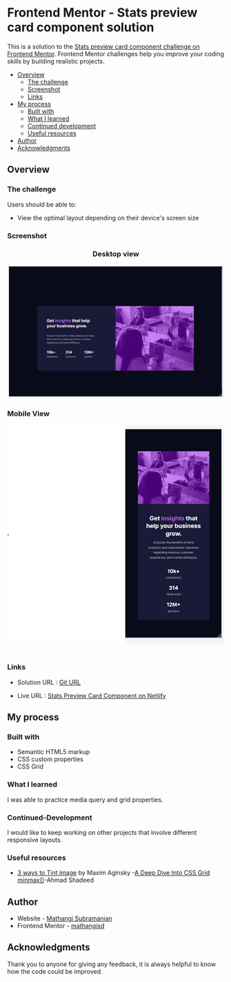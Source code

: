 # Frontend Mentor - Stats preview card component solution

This is a solution to the [Stats preview card component challenge on Frontend Mentor](https://www.frontendmentor.io/challenges/stats-preview-card-component-8JqbgoU62). Frontend Mentor challenges help you improve your coding skills by building realistic projects. 



- [Overview](#overview)
  - [The challenge](#the-challenge)
  - [Screenshot](#screenshot)
  - [Links](#links)
- [My process](#my-process)
  - [Built with](#built-with)
  - [What I learned](#what-i-learned)
  - [Continued development](#continued-development)
  - [Useful resources](#useful-resources)
- [Author](#author)
- [Acknowledgments](#acknowledgments)


## Overview
### The challenge

Users should be able to:

- View the optimal layout depending on their device's screen size

### Screenshot


### <p style="text-align: center;">Desktop view</p> 

![](./screenshot_statspreview_desktop.png)


### <p style="text-align: left;">Mobile View</p> 

![](./screenshot_statspreview_mobile.png)

# 
### Links

- Solution URL : [Git URL](https://github.com/mathangisd/stats-preview.git)

- Live URL : [Stats Preview Card Component on Netlify](https://stats-preview-msd.netlify.app/)


## My process
### Built with

- Semantic HTML5 markup
- CSS custom properties
- CSS Grid

### What I learned

I was able to practice media query and grid properties. 

### Continued-Development
I would like to keep working on other projects that involve different responsive layouts.

### Useful resources

- [3 ways to Tint image](https://cssfox.co/=maxim-aginsky/log/three-ways-to-tint-image-with-css3-box-shadow-multiple-backgrounds-and-pseudo-elements) by Maxim Aginsky
-[A Deep Dive Into CSS Grid minmax()](https://ishadeed.com/article/css-grid-minmax/)-Ahmad Shadeed

## Author
- Website - [Mathangi Subramanian](https://github.com/mathangisd)
- Frontend Mentor - [mathangisd](https://www.frontendmentor.io/profile/mathangisd)

## Acknowledgments
Thank you to anyone for giving any feedback, it is always helpful to know how the code could be improved.